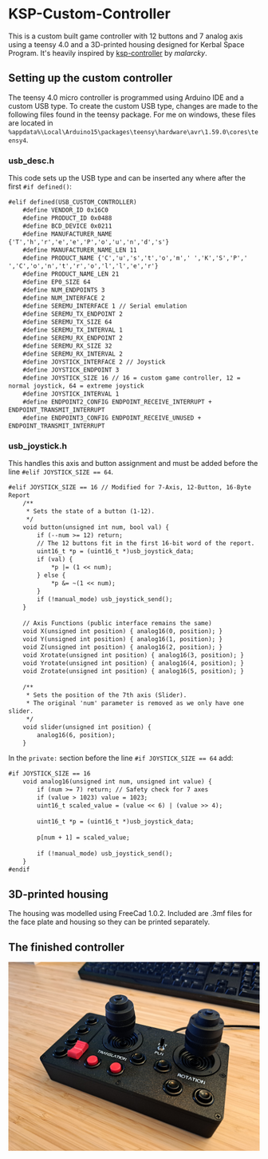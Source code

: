 # KSP-Custom-Controller

This is a custom built game controller with 12 buttons and 7 analog axis using a teensy 4.0 and a 3D-printed housing designed for Kerbal Space Program. It's heavily inspired by [ksp-controller](https://github.com/malarcky/ksp-controller/) by *malarcky*.

## Setting up the custom controller

The teensy 4.0 micro controller is programmed using Arduino IDE and a custom USB type. To create the custom USB type, changes are made to the following files found in the teensy package. For me on windows, these files are located in `%appdata%\Local\Arduino15\packages\teensy\hardware\avr\1.59.0\cores\teensy4`.

### usb_desc.h

This code sets up the USB type and can be inserted any where after the first `#if defined()`:
```
#elif defined(USB_CUSTOM_CONTROLLER)
	#define VENDOR_ID 0x16C0
	#define PRODUCT_ID 0x0488
	#define BCD_DEVICE 0x0211
	#define MANUFACTURER_NAME {'T','h','r','e','e','P','o','u','n','d','s'}
	#define MANUFACTURER_NAME_LEN 11
	#define PRODUCT_NAME {'C','u','s','t','o','m',' ','K','S','P',' ','C','o','n','t','r','o','l','l','e','r'}
	#define PRODUCT_NAME_LEN 21
	#define EP0_SIZE 64
	#define NUM_ENDPOINTS 3
	#define NUM_INTERFACE 2
	#define SEREMU_INTERFACE 1 // Serial emulation
	#define SEREMU_TX_ENDPOINT 2
	#define SEREMU_TX_SIZE 64
	#define SEREMU_TX_INTERVAL 1
	#define SEREMU_RX_ENDPOINT 2
	#define SEREMU_RX_SIZE 32
	#define SEREMU_RX_INTERVAL 2
	#define JOYSTICK_INTERFACE 2 // Joystick
	#define JOYSTICK_ENDPOINT 3
	#define JOYSTICK_SIZE 16 // 16 = custom game controller, 12 = normal joystick, 64 = extreme joystick
	#define JOYSTICK_INTERVAL 1
	#define ENDPOINT2_CONFIG ENDPOINT_RECEIVE_INTERRUPT + ENDPOINT_TRANSMIT_INTERRUPT
	#define ENDPOINT3_CONFIG ENDPOINT_RECEIVE_UNUSED + ENDPOINT_TRANSMIT_INTERRUPT
```

### usb_joystick.h

This handles this axis and button assignment and must be added before the line `#elif JOYSTICK_SIZE == 64`.

```
#elif JOYSTICK_SIZE == 16 // Modified for 7-Axis, 12-Button, 16-Byte Report
	/**
	 * Sets the state of a button (1-12).
	 */
	void button(unsigned int num, bool val) {
		if (--num >= 12) return;
		// The 12 buttons fit in the first 16-bit word of the report.
		uint16_t *p = (uint16_t *)usb_joystick_data;
		if (val) {
			*p |= (1 << num);
		} else {
			*p &= ~(1 << num);
		}
		if (!manual_mode) usb_joystick_send();
	}

	// Axis Functions (public interface remains the same)
	void X(unsigned int position) { analog16(0, position); }
	void Y(unsigned int position) { analog16(1, position); }
	void Z(unsigned int position) { analog16(2, position); }
	void Xrotate(unsigned int position) { analog16(3, position); }
	void Yrotate(unsigned int position) { analog16(4, position); }
	void Zrotate(unsigned int position) { analog16(5, position); }

	/**
	 * Sets the position of the 7th axis (Slider).
	 * The original 'num' parameter is removed as we only have one slider.
	 */
	void slider(unsigned int position) {
		analog16(6, position);
	}
```

In the `private:` section before the line `#if JOYSTICK_SIZE == 64` add:

```
#if JOYSTICK_SIZE == 16
	void analog16(unsigned int num, unsigned int value) {
		if (num >= 7) return; // Safety check for 7 axes
		if (value > 1023) value = 1023;
		uint16_t scaled_value = (value << 6) | (value >> 4);
		
		uint16_t *p = (uint16_t *)usb_joystick_data;
		
		p[num + 1] = scaled_value;

		if (!manual_mode) usb_joystick_send(); 
	}
#endif
```

## 3D-printed housing

The housing was modelled using FreeCad 1.0.2. Included are .3mf files for the face plate and housing so they can be printed separately.

## The finished controller

![image](https://github.com/ThreePounds/KSP-Custom-Controller/blob/main/img/finished-controller.jpg "the finished controller sitting on a desk")
